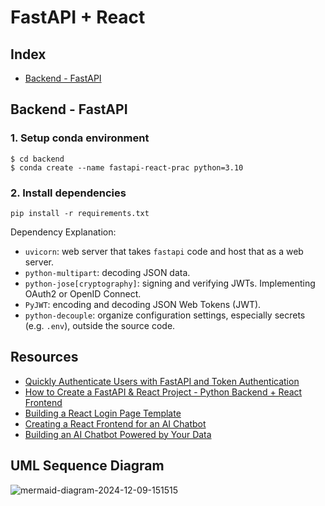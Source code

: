# FastAPI + React

## Index
- [Backend - FastAPI](#backend---fastapi)

## Backend - FastAPI
### 1. Setup conda environment
```linux
$ cd backend
$ conda create --name fastapi-react-prac python=3.10
```
### 2. Install dependencies
```linux
pip install -r requirements.txt
```
Dependency Explanation:
- `uvicorn`: web server that takes `fastapi` code and host that as a web server.
- `python-multipart`: decoding JSON data.
- `python-jose[cryptography]`: signing and verifying JWTs. Implementing OAuth2 or OpenID Connect.
- `PyJWT`: encoding and decoding JSON Web Tokens (JWT).
- `python-decouple`: organize configuration settings, especially secrets (e.g. `.env`), outside the source code.

## Resources
- [Quickly Authenticate Users with FastAPI and Token Authentication](https://www.youtube.com/watch?v=5GxQ1rLTwaU&ab_channel=AkamaiDeveloper)
- [How to Create a FastAPI & React Project - Python Backend + React Frontend](https://www.youtube.com/watch?v=aSdVU9-SxH4&ab_channel=TechWithTim)
- [Building a React Login Page Template](https://clerk.com/blog/building-a-react-login-page-template)
- [Creating a React Frontend for an AI Chatbot](https://medium.com/@codeawake/ai-chatbot-frontend-1823b9c78521)
- [Building an AI Chatbot Powered by Your Data](https://medium.com/@codeawake/ai-chatbot-5bd2fa3324e3)

## UML Sequence Diagram
![mermaid-diagram-2024-12-09-151515](https://github.com/user-attachments/assets/265125cf-43a1-47b2-bf67-177d53b004d0)

